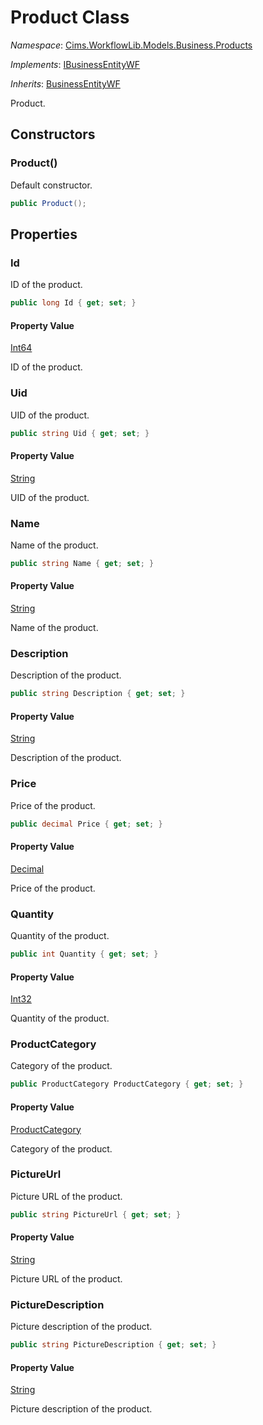 # Product Class 

*Namespace*: [Cims.WorkflowLib.Models.Business.Products](Cims.WorkflowLib.Models.Business.Products.md)

*Implements*: [IBusinessEntityWF](../IBusinessEntityWF.md)

*Inherits*: [BusinessEntityWF](../BusinessEntityWF.md)

Product.

## Constructors 

### Product()

Default constructor.

```C#
public Product();
```

## Properties

### Id

ID of the product.

```C#
public long Id { get; set; }
```

#### Property Value

[Int64](https://learn.microsoft.com/en-us/dotnet/api/system.int64)

ID of the product.

### Uid

UID of the product.

```C#
public string Uid { get; set; }
```

#### Property Value

[String](https://learn.microsoft.com/en-us/dotnet/api/system.string)

UID of the product.

### Name

Name of the product.

```C#
public string Name { get; set; }
```

#### Property Value

[String](https://learn.microsoft.com/en-us/dotnet/api/system.string)

Name of the product.

### Description

Description of the product.

```C#
public string Description { get; set; }
```

#### Property Value

[String](https://learn.microsoft.com/en-us/dotnet/api/system.string)

Description of the product.

### Price

Price of the product.

```C#
public decimal Price { get; set; }
```

#### Property Value

[Decimal](https://learn.microsoft.com/en-us/dotnet/api/system.decimal)

Price of the product.

### Quantity

Quantity of the product.

```C#
public int Quantity { get; set; }
```

#### Property Value

[Int32](https://learn.microsoft.com/en-us/dotnet/api/system.int32)

Quantity of the product.

### ProductCategory

Category of the product.

```C#
public ProductCategory ProductCategory { get; set; }
```

#### Property Value

[ProductCategory](ProductCategory.md)

Category of the product.

### PictureUrl

Picture URL of the product.

```C#
public string PictureUrl { get; set; }
```

#### Property Value

[String](https://learn.microsoft.com/en-us/dotnet/api/system.string)

Picture URL of the product.

### PictureDescription

Picture description of the product.

```C#
public string PictureDescription { get; set; }
```

#### Property Value

[String](https://learn.microsoft.com/en-us/dotnet/api/system.string)

Picture description of the product.
